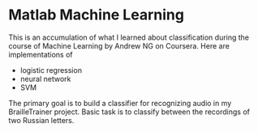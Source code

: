 # Matlab Machine Learning
This is an accumulation of what I learned about classification during the course of
Machine Learning by Andrew NG on Coursera. Here are implementations of

- logistic regression
- neural network
- SVM

The primary goal is to build a classifier for recognizing audio in my BrailleTrainer
project. Basic task is to classify between the recordings of two Russian letters.
